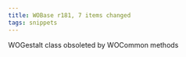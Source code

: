 ```yaml
---
title: WOBase r181, 7 items changed
tags: snippets
---
```


WOGestalt class obsoleted by WOCommon methods
